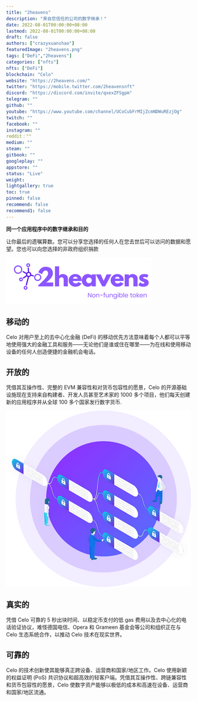```yaml
---
title: "2heavens"
description: "来自您信任的公司的数字继承！"
date: 2022-08-01T00:00:00+08:00
lastmod: 2022-08-01T00:00:00+08:00
draft: false
authors: ["crazyxuanshao"]
featuredImage: "2heavens.png"
tags: ["DeFi","2heavens"]
categories: ["nfts"]
nfts: ["DeFi"]
blockchain: "Celo"
website: "https://2heavens.com/"
twitter: "https://mobile.twitter.com/2heavensnft"
discord: "https://discord.com/invite/qxexZFSgpm"
telegram: ""
github: ""
youtube: "https://www.youtube.com/channel/UCoCubFrMIjZcmNDWuREzjOg"
twitch: ""
facebook: ""
instagram: ""
reddit：""
medium: ""
steam: ""
gitbook: ""
googleplay: ""
appstore: ""
status: "Live"
weight: 
lightgallery: true
toc: true
pinned: false
recommend: false
recommend1: false
---
```

**同一个应用程序中的数字继承和目的**

<p>让你最后的遗嘱算数。您可以分享您选择的任何人在您去世后可以访问的数据和愿望。您也可以向您选择的非政府组织捐款</p>



![nmm](nmm.png)

## 移动的 ##

Celo 对用户至上的去中心化金融 (DeFi) 的移动优先方法意味着每个人都可以平等地使用强大的金融工具和服务——无论他们是谁或住在哪里——为在线和使用移动设备的任何人创造便捷的金融机会电话。

## 开放的 ##

凭借其互操作性、完整的 EVM 兼容性和对货币包容性的愿景，Celo 的开源基础设施现在支持来自构建者、开发人员甚至艺术家的 1000 多个项目，他们每天创建新的应用程序并从全球 100 多个国家发行数字货币.

![https___s3.amazonaws.com_appforest_uf_f1582231163509x339038440139626240_art3](https___s3.amazonaws.com_appforest_uf_f1582231163509x339038440139626240_art3.png)



## 真实的 ##

凭借 Celo 可靠的 5 秒出块时间、以稳定币支付的低 gas 费用以及去中心化的电话验证协议，难怪德国电信、Opera 和 Grameen 基金会等公司和组织正在与 Celo 生态系统合作，以推动 Celo 技术在现实世界。

## 可靠的 ##

Celo 的技术创新使其能够真正跨设备、运营商和国家/地区工作。Celo 使用新颖的权益证明 (PoS) 共识协议和超高效的轻客户端。凭借其互操作性、跨链兼容性和货币包容性的愿景，Celo 使数字资产能够以极低的成本和高速在设备、运营商和国家/地区流通。
